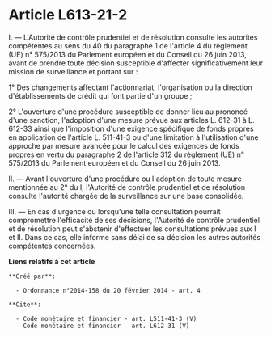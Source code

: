# Article L613-21-2

I. ― L'Autorité de contrôle prudentiel et de résolution consulte les autorités compétentes au sens du 40 du paragraphe 1 de
l'article 4 du règlement (UE) n° 575/2013 du Parlement européen et du Conseil du 26 juin 2013, avant de prendre toute
décision susceptible d'affecter significativement leur mission de surveillance et portant sur : 

1° Des changements affectant l'actionnariat, l'organisation ou la direction d'établissements de crédit qui font partie d'un
groupe ; 

2° L'ouverture d'une procédure susceptible de donner lieu au prononcé d'une sanction, l'adoption d'une mesure prévue aux
articles L. 612-31 à L. 612-33 ainsi que l'imposition d'une exigence spécifique de fonds propres en application de l'article
L. 511-41-3 ou d'une limitation à l'utilisation d'une approche par mesure avancée pour le calcul des exigences de fonds
propres en vertu du paragraphe 2 de l'article 312 du règlement (UE) n° 575/2013 du Parlement européen et du Conseil du 26
juin 2013. 

II. ― Avant l'ouverture d'une procédure ou l'adoption de toute mesure mentionnée au 2° du I, l'Autorité de contrôle
prudentiel et de résolution consulte l'autorité chargée de la surveillance sur une base consolidée. 

III. ― En cas d'urgence ou lorsqu'une telle consultation pourrait compromettre l'efficacité de ses décisions, l'Autorité de
contrôle prudentiel et de résolution peut s'abstenir d'effectuer les consultations prévues aux I et II. Dans ce cas, elle
informe sans délai de sa décision les autres autorités compétentes concernées.

**Liens relatifs à cet article**

	**Créé par**:

	  - Ordonnance n°2014-158 du 20 février 2014 - art. 4

	**Cite**:

	  - Code monétaire et financier - art. L511-41-3 (V)
	  - Code monétaire et financier - art. L612-31 (V)
